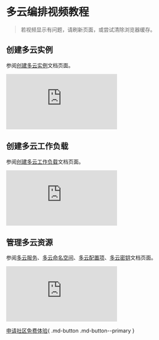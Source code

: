 # 多云编排视频教程

> 若视频显示有问题，请刷新页面，或尝试清除浏览器缓存。

## 创建多云实例

参阅[创建多云实例](../kairship/03instance/add.md)文档页面。

<div class="responsive-video-container">
<iframe src="https://harbor-test2.cn-sh2.ufileos.com/docs/videos/kairship-instance.mp4" scrolling="no" border="0" frameborder="no" framespacing="0" allowfullscreen="true"> </iframe>
</div>

## 创建多云工作负载

参阅[创建多云工作负载](../kairship/05workload/README.md)文档页面。

<div class="responsive-video-container">
<iframe src="https://harbor-test2.cn-sh2.ufileos.com/docs/videos/workloads.mp4" scrolling="no" border="0" frameborder="no" framespacing="0" allowfullscreen="true"> </iframe>
</div>

## 管理多云资源

参阅[多云服务](../kairship/06resource/service.md)、[多云命名空间](../kairship/06resource/ns.md)、[多云配置项](../kairship/06resource/configmap.md)、[多云密钥](../kairship/06resource/secret.md)文档页面。

<div class="responsive-video-container">
<iframe src="https://harbor-test2.cn-sh2.ufileos.com/docs/videos/multicloud-resoruces.mp4" scrolling="no" border="0" frameborder="no" framespacing="0" allowfullscreen="true"> </iframe>
</div>

[申请社区免费体验](../dce/license0.md){ .md-button .md-button--primary }
